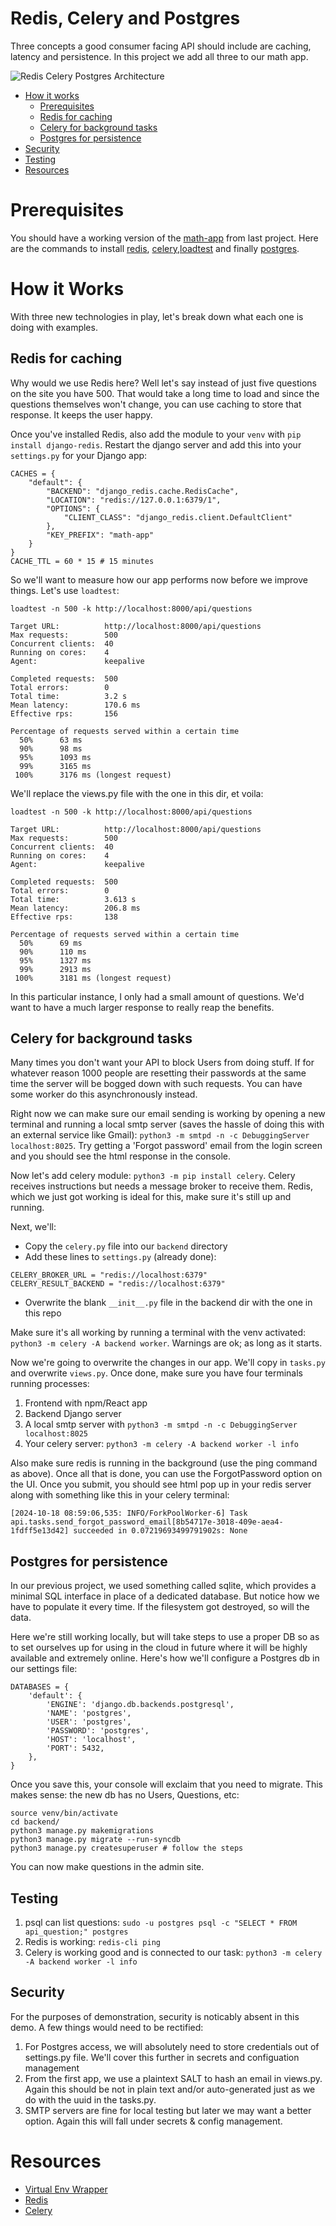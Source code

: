 # Redis, Celery and Postgres

Three concepts a good consumer facing API should include are caching, latency and persistence. In this project we add all three to our math app. 

![Redis Celery Postgres Architecture](images/redis_celery_pg.png)

- [How it works](#how-it-works)
    - [Prerequisites](#prerequisites)
    - [Redis for caching](#redis-for-caching)
    - [Celery for background tasks](#celery-for-background-tasks)
    - [Postgres for persistence](#postgres-for-persistence)
- [Security](#security)
- [Testing](#testing)
- [Resources](#resources)

# Prerequisites

You should have a working version of the [math-app](#www.github.com) from last project. Here are the commands to install [redis](#https://redis.io/docs/latest/operate/oss_and_stack/install/[install-redis/install-redis-on-linux/), [celery](#https://docs.celeryq.dev/en/stable/django/first-steps-with-django.html),[loadtest](#https://www.npmjs.com/package/loadtest) and finally [postgres](#https://www.postgresql.org/download/linux/ubuntu/).

# How it Works

With three new technologies in play, let's break down what each one is doing with examples. 

## Redis for caching

Why would we use Redis here? Well let's say instead of just five questions on the site you have 500. That would take a long time to load and since the questions themselves won't change, you can use caching to store that response. It keeps the user happy. 

Once you've installed Redis, also add the module to your `venv` with `pip install django-redis`. Restart the django server and add this into your `settings.py` for your Django app:
```
CACHES = {
    "default": {
        "BACKEND": "django_redis.cache.RedisCache",
        "LOCATION": "redis://127.0.0.1:6379/1",
        "OPTIONS": {
            "CLIENT_CLASS": "django_redis.client.DefaultClient"
        },
        "KEY_PREFIX": "math-app"
    }
}
CACHE_TTL = 60 * 15 # 15 minutes
```
So we'll want to measure how our app performs now before we improve things. Let's use `loadtest`:
```
loadtest -n 500 -k http://localhost:8000/api/questions

Target URL:          http://localhost:8000/api/questions
Max requests:        500
Concurrent clients:  40
Running on cores:    4
Agent:               keepalive

Completed requests:  500
Total errors:        0
Total time:          3.2 s
Mean latency:        170.6 ms
Effective rps:       156

Percentage of requests served within a certain time
  50%      63 ms
  90%      98 ms
  95%      1093 ms
  99%      3165 ms
 100%      3176 ms (longest request)
```
We'll replace the views.py file with the one in this dir, et voila:
```
loadtest -n 500 -k http://localhost:8000/api/questions

Target URL:          http://localhost:8000/api/questions
Max requests:        500
Concurrent clients:  40
Running on cores:    4
Agent:               keepalive

Completed requests:  500
Total errors:        0
Total time:          3.613 s
Mean latency:        206.8 ms
Effective rps:       138

Percentage of requests served within a certain time
  50%      69 ms
  90%      110 ms
  95%      1327 ms
  99%      2913 ms
 100%      3181 ms (longest request)
 ```

In this particular instance, I only had a small amount of questions. We'd want to have a much larger response to really reap the benefits.

## Celery for background tasks

Many times you don't want your API to block Users from doing stuff. If for whatever reason 1000 people are resetting their passwords at the same time the server will be bogged down with such requests. You can have some worker do this asynchronously instead. 

Right now we can make sure our email sending is working by opening a new terminal and running a local smtp server (saves the hassle of doing this with an external service like Gmail): `python3 -m smtpd -n -c DebuggingServer localhost:8025`. Try getting a 'Forgot password' email from the login screen and you should see the html response in the console. 

Now let's add celery module: `python3 -m pip install celery`. Celery receives instructions but needs a message broker to receive them. Redis, which we just got working is ideal for this, make sure it's still up and running.

Next, we'll:
- Copy the `celery.py` file into our `backend` directory
- Add these lines to `settings.py` (already done):
```
CELERY_BROKER_URL = "redis://localhost:6379"
CELERY_RESULT_BACKEND = "redis://localhost:6379"
```
- Overwrite the blank `__init__.py` file in the backend dir with the one in this repo

Make sure it's all working by running a terminal with the venv activated: `python3 -m celery -A backend worker`. Warnings are ok; as long as it starts.

Now we're going to overwrite the changes in our app. We'll copy in `tasks.py` and overwrite `views.py`. Once done, make sure you have four terminals running processes:

1. Frontend with npm/React app
2. Backend Django server
3. A local smtp server with `python3 -m smtpd -n -c DebuggingServer localhost:8025`
4. Your celery server: `python3 -m celery -A backend worker -l info`

Also make sure redis is running in the background (use the ping command as above). Once all that is done, you can use the ForgotPassword option on the UI. Once you submit, you should see html pop up in your redis server along with something like this in your celery terminal: 
```
[2024-10-18 08:59:06,535: INFO/ForkPoolWorker-6] Task api.tasks.send_forgot_password_email[8b54717e-3018-409e-aea4-1fdff5e13d42] succeeded in 0.07219693499791902s: None
```

## Postgres for persistence

In our previous project, we used something called sqlite, which provides a minimal SQL interface in place of a dedicated database. But notice how we have to populate it every time. If the filesystem got destroyed, so will the data. 

Here we're still working locally, but will take steps to use a proper DB so as to set ourselves up for using in the cloud in future where it will be highly available and extremely online. Here's how we'll configure a Postgres db in our settings file:
```
DATABASES = {
    'default': {
        'ENGINE': 'django.db.backends.postgresql',
        'NAME': 'postgres',
        'USER': 'postgres',
        'PASSWORD': 'postgres',
        'HOST': 'localhost',
        'PORT': 5432,
    },
}
```
Once you save this, your console will exclaim that you need to migrate. This makes sense: the new db has no Users, Questions, etc:
```
source venv/bin/activate
cd backend/
python3 manage.py makemigrations
python3 manage.py migrate --run-syncdb
python3 manage.py createsuperuser # follow the steps
```
You can now make questions in the admin site. 

## Testing

1. psql can list questions: `sudo -u postgres psql -c "SELECT * FROM api_question;" postgres`
2. Redis is working: `redis-cli ping`
3. Celery is working good and is connected to our task: `python3 -m celery -A backend worker -l info`

## Security

For the purposes of demonstration, security is noticably absent in this demo. A few things would need to be rectified:

1. For Postgres access, we will absolutely need to store credentials out of settings.py file. We'll cover this further in secrets and configuation management
2. From the first app, we use a plaintext SALT to hash an email in views.py. Again this should be not in plain text and/or auto-generated just as we do with the uuid in the tasks.py.
3. SMTP servers are fine for local testing but later we may want a better option. Again this will fall under secrets & config management. 

# Resources

- [Virtual Env Wrapper](https://virtualenvwrapper.readthedocs.io/en/latest/install.html)
- [Redis](https://realpython.com/caching-in-django-with-redis/)
- [Celery](https://realpython.com/asynchronous-tasks-with-django-and-celery/)